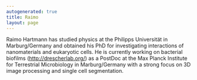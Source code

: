 ```yaml
---
autogenerated: true
title: Raimo
layout: page
---
```


Raimo Hartmann has studied physics at the Philipps Universität in
Marburg/Germany and obtained his PhD for investigating interactions of
nanomaterials and eukaryotic cells. He is currently working on bacterial
biofilms (http://drescherlab.org/) as a PostDoc at the Max Planck
Institute for Terrestrial Microbiology in Marburg/Germany with a strong
focus on 3D image processing and single cell segmentation.
